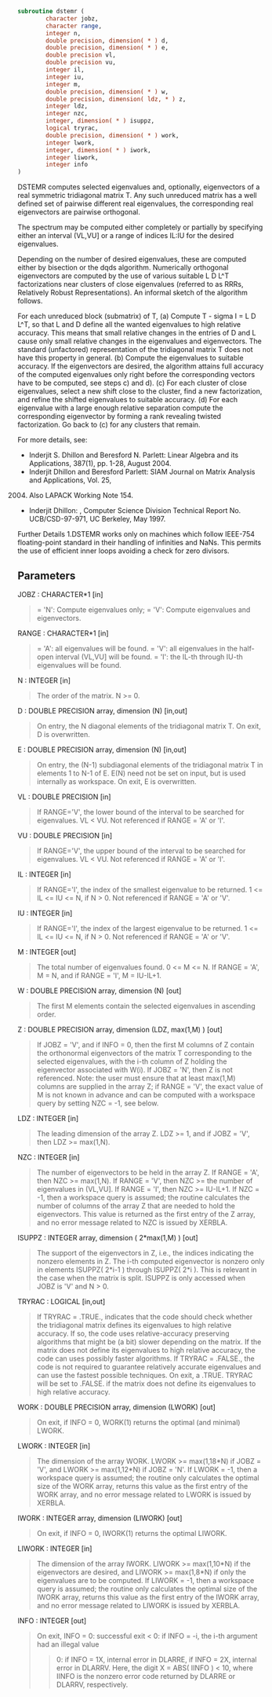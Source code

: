 ```fortran
subroutine dstemr (
        character jobz,
        character range,
        integer n,
        double precision, dimension( * ) d,
        double precision, dimension( * ) e,
        double precision vl,
        double precision vu,
        integer il,
        integer iu,
        integer m,
        double precision, dimension( * ) w,
        double precision, dimension( ldz, * ) z,
        integer ldz,
        integer nzc,
        integer, dimension( * ) isuppz,
        logical tryrac,
        double precision, dimension( * ) work,
        integer lwork,
        integer, dimension( * ) iwork,
        integer liwork,
        integer info
)
```

DSTEMR computes selected eigenvalues and, optionally, eigenvectors
of a real symmetric tridiagonal matrix T. Any such unreduced matrix has
a well defined set of pairwise different real eigenvalues, the corresponding
real eigenvectors are pairwise orthogonal.

The spectrum may be computed either completely or partially by specifying
either an interval (VL,VU] or a range of indices IL:IU for the desired
eigenvalues.

Depending on the number of desired eigenvalues, these are computed either
by bisection or the dqds algorithm. Numerically orthogonal eigenvectors are
computed by the use of various suitable L D L^T factorizations near clusters
of close eigenvalues (referred to as RRRs, Relatively Robust
Representations). An informal sketch of the algorithm follows.

For each unreduced block (submatrix) of T,
(a) Compute T - sigma I  = L D L^T, so that L and D
define all the wanted eigenvalues to high relative accuracy.
This means that small relative changes in the entries of D and L
cause only small relative changes in the eigenvalues and
eigenvectors. The standard (unfactored) representation of the
tridiagonal matrix T does not have this property in general.
(b) Compute the eigenvalues to suitable accuracy.
If the eigenvectors are desired, the algorithm attains full
accuracy of the computed eigenvalues only right before
the corresponding vectors have to be computed, see steps c) and d).
(c) For each cluster of close eigenvalues, select a new
shift close to the cluster, find a new factorization, and refine
the shifted eigenvalues to suitable accuracy.
(d) For each eigenvalue with a large enough relative separation compute
the corresponding eigenvector by forming a rank revealing twisted
factorization. Go back to (c) for any clusters that remain.

For more details, see:
- Inderjit S. Dhillon and Beresford N. Parlett:
Linear Algebra and its Applications, 387(1), pp. 1-28, August 2004.
- Inderjit Dhillon and Beresford Parlett:  SIAM Journal on Matrix Analysis and Applications, Vol. 25,
2004.  Also LAPACK Working Note 154.
- Inderjit Dhillon: ,
Computer Science Division Technical Report No. UCB/CSD-97-971,
UC Berkeley, May 1997.

Further Details
1.DSTEMR works only on machines which follow IEEE-754
floating-point standard in their handling of infinities and NaNs.
This permits the use of efficient inner loops avoiding a check for
zero divisors.

## Parameters
JOBZ : CHARACTER\*1 [in]
> = 'N':  Compute eigenvalues only;
> = 'V':  Compute eigenvalues and eigenvectors.

RANGE : CHARACTER\*1 [in]
> = 'A': all eigenvalues will be found.
> = 'V': all eigenvalues in the half-open interval (VL,VU]
> will be found.
> = 'I': the IL-th through IU-th eigenvalues will be found.

N : INTEGER [in]
> The order of the matrix.  N >= 0.

D : DOUBLE PRECISION array, dimension (N) [in,out]
> On entry, the N diagonal elements of the tridiagonal matrix
> T. On exit, D is overwritten.

E : DOUBLE PRECISION array, dimension (N) [in,out]
> On entry, the (N-1) subdiagonal elements of the tridiagonal
> matrix T in elements 1 to N-1 of E. E(N) need not be set on
> input, but is used internally as workspace.
> On exit, E is overwritten.

VL : DOUBLE PRECISION [in]
> 
> If RANGE='V', the lower bound of the interval to
> be searched for eigenvalues. VL < VU.
> Not referenced if RANGE = 'A' or 'I'.

VU : DOUBLE PRECISION [in]
> 
> If RANGE='V', the upper bound of the interval to
> be searched for eigenvalues. VL < VU.
> Not referenced if RANGE = 'A' or 'I'.

IL : INTEGER [in]
> 
> If RANGE='I', the index of the
> smallest eigenvalue to be returned.
> 1 <= IL <= IU <= N, if N > 0.
> Not referenced if RANGE = 'A' or 'V'.

IU : INTEGER [in]
> 
> If RANGE='I', the index of the
> largest eigenvalue to be returned.
> 1 <= IL <= IU <= N, if N > 0.
> Not referenced if RANGE = 'A' or 'V'.

M : INTEGER [out]
> The total number of eigenvalues found.  0 <= M <= N.
> If RANGE = 'A', M = N, and if RANGE = 'I', M = IU-IL+1.

W : DOUBLE PRECISION array, dimension (N) [out]
> The first M elements contain the selected eigenvalues in
> ascending order.

Z : DOUBLE PRECISION array, dimension (LDZ, max(1,M) ) [out]
> If JOBZ = 'V', and if INFO = 0, then the first M columns of Z
> contain the orthonormal eigenvectors of the matrix T
> corresponding to the selected eigenvalues, with the i-th
> column of Z holding the eigenvector associated with W(i).
> If JOBZ = 'N', then Z is not referenced.
> Note: the user must ensure that at least max(1,M) columns are
> supplied in the array Z; if RANGE = 'V', the exact value of M
> is not known in advance and can be computed with a workspace
> query by setting NZC = -1, see below.

LDZ : INTEGER [in]
> The leading dimension of the array Z.  LDZ >= 1, and if
> JOBZ = 'V', then LDZ >= max(1,N).

NZC : INTEGER [in]
> The number of eigenvectors to be held in the array Z.
> If RANGE = 'A', then NZC >= max(1,N).
> If RANGE = 'V', then NZC >= the number of eigenvalues in (VL,VU].
> If RANGE = 'I', then NZC >= IU-IL+1.
> If NZC = -1, then a workspace query is assumed; the
> routine calculates the number of columns of the array Z that
> are needed to hold the eigenvectors.
> This value is returned as the first entry of the Z array, and
> no error message related to NZC is issued by XERBLA.

ISUPPZ : INTEGER array, dimension ( 2\*max(1,M) ) [out]
> The support of the eigenvectors in Z, i.e., the indices
> indicating the nonzero elements in Z. The i-th computed eigenvector
> is nonzero only in elements ISUPPZ( 2\*i-1 ) through
> ISUPPZ( 2\*i ). This is relevant in the case when the matrix
> is split. ISUPPZ is only accessed when JOBZ is 'V' and N > 0.

TRYRAC : LOGICAL [in,out]
> If TRYRAC = .TRUE., indicates that the code should check whether
> the tridiagonal matrix defines its eigenvalues to high relative
> accuracy.  If so, the code uses relative-accuracy preserving
> algorithms that might be (a bit) slower depending on the matrix.
> If the matrix does not define its eigenvalues to high relative
> accuracy, the code can uses possibly faster algorithms.
> If TRYRAC = .FALSE., the code is not required to guarantee
> relatively accurate eigenvalues and can use the fastest possible
> techniques.
> On exit, a .TRUE. TRYRAC will be set to .FALSE. if the matrix
> does not define its eigenvalues to high relative accuracy.

WORK : DOUBLE PRECISION array, dimension (LWORK) [out]
> On exit, if INFO = 0, WORK(1) returns the optimal
> (and minimal) LWORK.

LWORK : INTEGER [in]
> The dimension of the array WORK. LWORK >= max(1,18\*N)
> if JOBZ = 'V', and LWORK >= max(1,12\*N) if JOBZ = 'N'.
> If LWORK = -1, then a workspace query is assumed; the routine
> only calculates the optimal size of the WORK array, returns
> this value as the first entry of the WORK array, and no error
> message related to LWORK is issued by XERBLA.

IWORK : INTEGER array, dimension (LIWORK) [out]
> On exit, if INFO = 0, IWORK(1) returns the optimal LIWORK.

LIWORK : INTEGER [in]
> The dimension of the array IWORK.  LIWORK >= max(1,10\*N)
> if the eigenvectors are desired, and LIWORK >= max(1,8\*N)
> if only the eigenvalues are to be computed.
> If LIWORK = -1, then a workspace query is assumed; the
> routine only calculates the optimal size of the IWORK array,
> returns this value as the first entry of the IWORK array, and
> no error message related to LIWORK is issued by XERBLA.

INFO : INTEGER [out]
> On exit, INFO
> = 0:  successful exit
> < 0:  if INFO = -i, the i-th argument had an illegal value
> > 0:  if INFO = 1X, internal error in DLARRE,
> if INFO = 2X, internal error in DLARRV.
> Here, the digit X = ABS( IINFO ) < 10, where IINFO is
> the nonzero error code returned by DLARRE or
> DLARRV, respectively.
